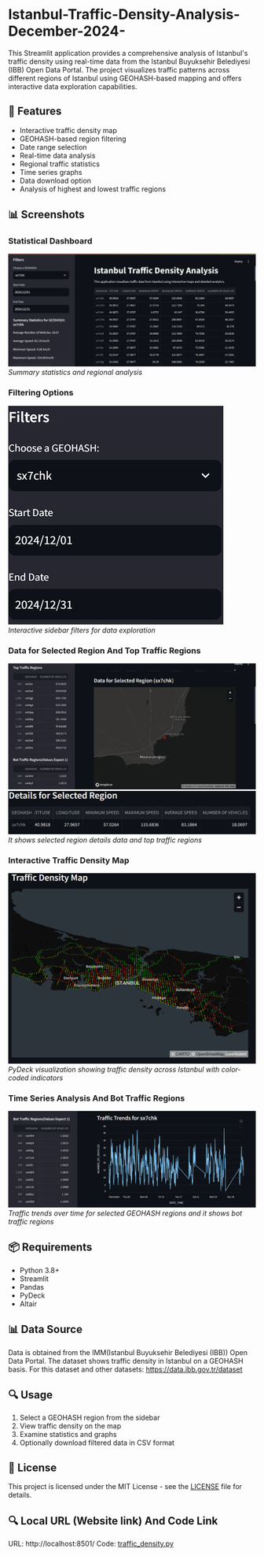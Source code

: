 # Istanbul-Traffic-Density-Analysis-December-2024-
This Streamlit application provides a comprehensive analysis of Istanbul's traffic density using real-time data from the Istanbul Buyuksehir Belediyesi (IBB) Open Data Portal. The project visualizes traffic patterns across different regions of Istanbul using GEOHASH-based mapping and offers interactive data exploration capabilities.
## 🚀 Features

- Interactive traffic density map
- GEOHASH-based region filtering
- Date range selection
- Real-time data analysis
- Regional traffic statistics
- Time series graphs
- Data download option
- Analysis of highest and lowest traffic regions
## 📊 Screenshots

### Statistical Dashboard
![Statistics Dashboard](screenshots/statistics.png)
*Summary statistics and regional analysis*

### Filtering Options
![Filters](screenshots/filters.png)
*Interactive sidebar filters for data exploration*

### Data for Selected Region And Top Traffic Regions
![Selected Region And Top Regions](screenshots/SelectedRegionAndTopTraffic.png)
![Detail Data](screenshots/DetailsForSelectedRegion.png)
*It shows selected region details data and top traffic regions*

### Interactive Traffic Density Map
![Traffic Density Map](screenshots/traffic-density-map.png)
*PyDeck visualization showing traffic density across Istanbul with color-coded indicators*

### Time Series Analysis And Bot Traffic Regions
![Time Series Graph And Bot Regions](screenshots/BotTrafficRegionAndTrafficTrends.png)
*Traffic trends over time for selected GEOHASH regions and it shows bot traffic regions*

## 📦 Requirements
- Python 3.8+
- Streamlit
- Pandas
- PyDeck
- Altair

## 📊 Data Source

Data is obtained from the IMM(Istanbul Buyuksehir Belediyesi (IBB)) Open Data Portal. The dataset shows traffic density in Istanbul on a GEOHASH basis.
For this dataset and other datasets: https://data.ibb.gov.tr/dataset 

## 🔍 Usage

1. Select a GEOHASH region from the sidebar
2. View traffic density on the map
3. Examine statistics and graphs
4. Optionally download filtered data in CSV format

## 📝 License

This project is licensed under the MIT License - see the [LICENSE](LICENSE) file for details.

## 🔍 Local URL (Website link) And Code Link
URL: http://localhost:8501/
Code: [traffic_density.py](https://github.com/omerfarukyuce/Istanbul-Traffic-Density-Analysis-December-2024-/blob/main/traffic_density.py)
